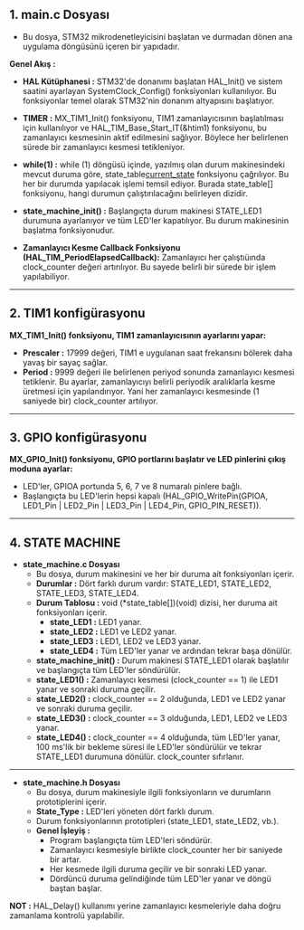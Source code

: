 ## 1. main.c Dosyası

* Bu dosya, STM32 mikrodenetleyicisini başlatan ve durmadan dönen ana uygulama döngüsünü içeren bir yapıdadır.

**Genel Akış :**
* **HAL Kütüphanesi :** STM32'de donanımı başlatan HAL_Init() ve sistem saatini ayarlayan SystemClock_Config() fonksiyonları kullanılıyor. Bu fonksiyonlar temel olarak STM32'nin donanım altyapısını başlatıyor.
* **TIMER :** MX_TIM1_Init() fonksiyonu, TIM1 zamanlayıcısının başlatılması için kullanılıyor ve HAL_TIM_Base_Start_IT(&htim1) fonksiyonu, bu zamanlayıcı kesmesinin aktif edilmesini sağlıyor. Böylece her belirlenen sürede bir zamanlayıcı kesmesi tetikleniyor.
* **while(1) :** while (1) döngüsü içinde, yazılmış olan durum makinesindeki mevcut duruma göre, state_table[current_state]() fonksiyonu çağrılıyor. Bu her bir durumda yapılacak işlemi temsil ediyor. Burada state_table[] fonksiyonu, hangi durumun çalıştırılacağını belirleyen dizidir.

* **state_machine_init() :** Başlangıçta durum makinesi STATE_LED1 durumuna ayarlanıyor ve tüm LED'ler kapatılıyor. Bu durum makinesinin başlatma fonksiyonudur.
* **Zamanlayıcı Kesme Callback Fonksiyonu (HAL_TIM_PeriodElapsedCallback):** Zamanlayıcı her çalıştıüında clock_counter değeri artırılıyor. Bu sayede belirli bir sürede bir işlem yapılabiliyor.

-----------------------------------------------------------------------------------------------------------------------------------------------------------------

## 2. TIM1 konfigürasyonu

**MX_TIM1_Init() fonksiyonu, TIM1 zamanlayıcısının ayarlarını yapar:**
* **Prescaler :** 17999 değeri, TIM1 e uygulanan saat frekansını bölerek daha yavaş bir sayaç sağlar.
* **Period :** 9999 değeri ile belirlenen periyod sonunda zamanlayıcı kesmesi tetiklenir.
Bu ayarlar, zamanlayıcıyı belirli periyodik aralıklarla kesme üretmesi için yapılandırıyor. Yani her zamanlayıcı kesmesinde (1 saniyede bir) clock_counter artılıyor.

------------------------------------------------------------------------------------------------------------------------------------------------------------------

## 3. GPIO konfigürasyonu

**MX_GPIO_Init() fonksiyonu, GPIO portlarını başlatır ve LED pinlerini çıkış moduna ayarlar:**
* LED'ler, GPIOA portunda 5, 6, 7 ve 8 numaralı pinlere bağlı.
* Başlangıçta bu LED'lerin hepsi kapalı (HAL_GPIO_WritePin(GPIOA, LED1_Pin | LED2_Pin | LED3_Pin | LED4_Pin, GPIO_PIN_RESET)).

------------------------------------------------------------------------------------------------------------------------------------------------------------------

## 4. STATE MACHINE

* **state_machine.c Dosyası**
  * Bu dosya, durum makinesini ve her bir duruma ait fonksiyonları içerir.
  * **Durumlar :** Dört farklı durum vardır: STATE_LED1, STATE_LED2, STATE_LED3, STATE_LED4.
  * **Durum Tablosu :** void (*state_table[])(void) dizisi, her duruma ait fonksiyonları içerir.
    * **state_LED1 :** LED1 yanar.
    * **state_LED2 :** LED1 ve LED2 yanar.
    * **state_LED3 :** LED1, LED2 ve LED3 yanar.
    * **state_LED4 :** Tüm LED'ler yanar ve ardından tekrar başa dönülür.
  * **state_machine_init() :** Durum makinesi STATE_LED1 olarak başlatılır ve başlangıçta tüm LED'ler söndürülür.
  * **state_LED1() :** Zamanlayıcı kesmesi (clock_counter == 1) ile LED1 yanar ve sonraki duruma geçilir.
  * **state_LED2() :** clock_counter == 2 olduğunda, LED1 ve LED2 yanar ve sonraki duruma geçilir.
  * **state_LED3() :** clock_counter == 3 olduğunda, LED1, LED2 ve LED3 yanar.
  * **state_LED4() :** clock_counter == 4 olduğunda, tüm LED'ler yanar, 100 ms'lik bir bekleme süresi ile LED'ler söndürülür ve tekrar STATE_LED1 durumuna dönülür. clock_counter sıfırlanır.

------------------------------------------------------------------------------------------------------------------------------------------------------------------

* **state_machine.h Dosyası**
  * Bu dosya, durum makinesiyle ilgili fonksiyonların ve durumların prototiplerini içerir.
  * **State_Type :** LED'leri yöneten dört farklı durum.
  * Durum fonksiyonlarının prototipleri (state_LED1, state_LED2, vb.).
  * **Genel İşleyiş :**
    * Program başlangıçta tüm LED'leri söndürür.
    * Zamanlayıcı kesmesiyle birlikte clock_counter her bir saniyede bir artar.
    * Her kesmede ilgili duruma geçilir ve bir sonraki LED yanar.
    * Dördüncü duruma gelindiğinde tüm LED'ler yanar ve döngü baştan başlar.


**NOT :** HAL_Delay() kullanımı yerine zamanlayıcı kesmeleriyle daha doğru zamanlama kontrolü yapılabilir.



